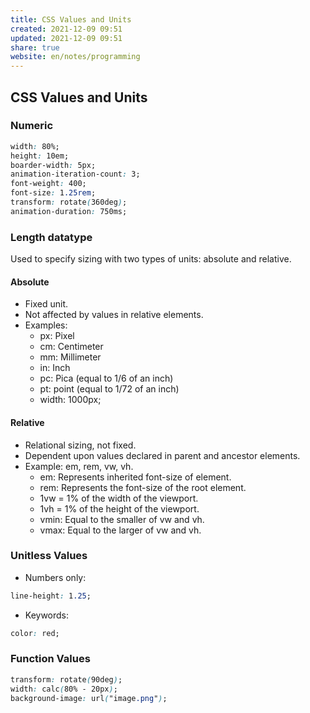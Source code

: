 ```yaml
---  
title: CSS Values and Units  
created: 2021-12-09 09:51  
updated: 2021-12-09 09:51  
share: true  
website: en/notes/programming  
---  
```

  
## CSS Values and Units  
  
### Numeric  
  
```css  
width: 80%;  
height: 10em;  
boarder-width: 5px;  
animation-iteration-count: 3;  
font-weight: 400;  
font-size: 1.25rem;  
transform: rotate(360deg);  
animation-duration: 750ms;  
```  
  
### Length datatype  
  
Used to specify sizing with two types of units: absolute and relative.  
  
#### Absolute  
  
- Fixed unit.  
- Not affected by values in relative elements.  
- Examples:  
  - px: Pixel  
  - cm: Centimeter  
  - mm: Millimeter  
  - in: Inch  
  - pc: Pica (equal to 1/6 of an inch)  
  - pt: point (equal to 1/72 of an inch)  
  - width: 1000px;  
  
#### Relative  
  
- Relational sizing, not fixed.  
- Dependent upon values declared in parent and ancestor elements.  
- Example: em, rem, vw, vh.  
  - em: Represents inherited font-size of element.  
  - rem: Represents the font-size of the root element.  
  - 1vw = 1% of the width of the viewport.  
  - 1vh = 1% of the height of the viewport.  
  - vmin: Equal to the smaller of vw and vh.  
  - vmax: Equal to the larger of vw and vh.  
  
### Unitless Values  
  
- Numbers only:  
  
```css  
line-height: 1.25;  
```  
  
- Keywords:  
  
```css  
color: red;  
```  
  
### Function Values  
  
```css  
transform: rotate(90deg);  
width: calc(80% - 20px);  
background-image: url("image.png");  
```  
